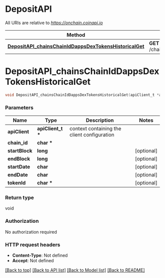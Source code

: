 # DepositAPI

All URIs are relative to *https://onchain.coinapi.io*

Method | HTTP request | Description
------------- | ------------- | -------------
[**DepositAPI_chainsChainIdDappsDexTokensHistoricalGet**](DepositAPI.md#DepositAPI_chainsChainIdDappsDexTokensHistoricalGet) | **GET** /chains/{chain_id}/dapps/dex/tokens/historical | 


# **DepositAPI_chainsChainIdDappsDexTokensHistoricalGet**
```c
void DepositAPI_chainsChainIdDappsDexTokensHistoricalGet(apiClient_t *apiClient, char * chain_id, long startBlock, long endBlock, char startDate, char endDate, char * tokenId);
```

### Parameters
Name | Type | Description  | Notes
------------- | ------------- | ------------- | -------------
**apiClient** | **apiClient_t \*** | context containing the client configuration |
**chain_id** | **char \*** |  | 
**startBlock** | **long** |  | [optional] 
**endBlock** | **long** |  | [optional] 
**startDate** | **char** |  | [optional] 
**endDate** | **char** |  | [optional] 
**tokenId** | **char \*** |  | [optional] 

### Return type

void

### Authorization

No authorization required

### HTTP request headers

 - **Content-Type**: Not defined
 - **Accept**: Not defined

[[Back to top]](#) [[Back to API list]](../README.md#documentation-for-api-endpoints) [[Back to Model list]](../README.md#documentation-for-models) [[Back to README]](../README.md)

